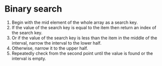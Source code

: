 # Binary search

1. Begin with the mid element of the whole array as a search key.
2. If the value of the search key is equal to the item then return an index of the search key.
3. Or if the value of the search key is less than the item in the middle of the interval, narrow the interval to the lower half.
4. Otherwise, narrow it to the upper half.
5. Repeatedly check from the second point until the value is found or the interval is empty.